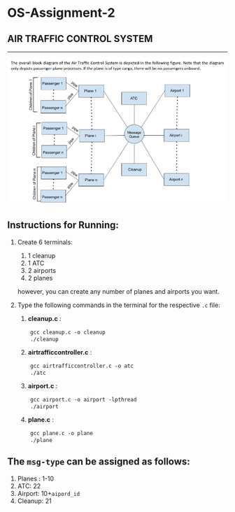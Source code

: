 # OS-Assignment-2
## AIR TRAFFIC CONTROL SYSTEM

---

<img alt="image" width="821" src="flowchart.png">


## Instructions for Running:
1. Create 6 terminals:
    1. 1 cleanup
    2. 1 ATC
    3. 2 airports
    4. 2 planes

    however, you can create any number of planes and airports you want.

2. Type the following commands in the terminal for the respective `.c` file:
    1. **cleanup.c** :
    ``` 
        gcc cleanup.c -o cleanup
        ./cleanup
    ```
    2. **airtrafficcontroller.c** :
    ``` 
        gcc airtrafficcontroller.c -o atc
        ./atc
    ```
    3. **airport.c** :
    ```
        gcc airport.c -o airport -lpthread
        ./airport
    ```
    4. **plane.c** : 
    ``` 
        gcc plane.c -o plane
        ./plane
    ```
## The `msg-type` can be assigned as follows:
1. Planes : 1-10
2. ATC: 22
3. Airport: 10+`aipord_id`
4. Cleanup: 21